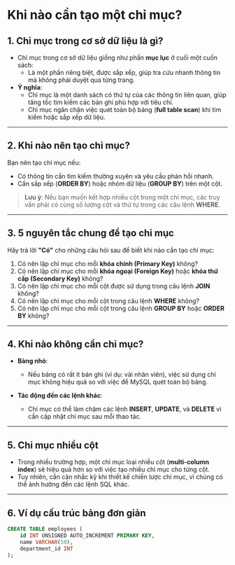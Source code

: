 # Khi nào cần tạo một chỉ mục?

## **1. Chỉ mục trong cơ sở dữ liệu là gì?**
- Chỉ mục trong cơ sở dữ liệu giống như phần **mục lục** ở cuối một cuốn sách:
  - Là một phần riêng biệt, được sắp xếp, giúp tra cứu nhanh thông tin mà không phải duyệt qua từng trang.
- **Ý nghĩa**:
  - Chỉ mục là một danh sách có thứ tự của các thông tin liên quan, giúp tăng tốc tìm kiếm các bản ghi phù hợp với tiêu chí.
  - Chỉ mục ngăn chặn việc quét toàn bộ bảng (**full table scan**) khi tìm kiếm hoặc sắp xếp dữ liệu.

---

## **2. Khi nào nên tạo chỉ mục?**
Bạn nên tạo chỉ mục nếu:
- Có thông tin cần tìm kiếm thường xuyên và yêu cầu phản hồi nhanh.
- Cần sắp xếp (**ORDER BY**) hoặc nhóm dữ liệu (**GROUP BY**) trên một cột.

> **Lưu ý**: Nếu bạn muốn kết hợp nhiều cột trong một chỉ mục, các truy vấn phải có cùng số lượng cột và thứ tự trong các câu lệnh **WHERE**.

---

## **3. 5 nguyên tắc chung để tạo chỉ mục**
Hãy trả lời **"Có"** cho những câu hỏi sau để biết khi nào cần tạo chỉ mục:
1. Có nên lập chỉ mục cho mỗi **khóa chính (Primary Key)** không?
2. Có nên lập chỉ mục cho mỗi **khóa ngoại (Foreign Key)** hoặc **khóa thứ cấp (Secondary Key)** không?
3. Có nên lập chỉ mục cho mỗi cột được sử dụng trong câu lệnh **JOIN** không?
4. Có nên lập chỉ mục cho mỗi cột trong câu lệnh **WHERE** không?
5. Có nên lập chỉ mục cho mỗi cột trong câu lệnh **GROUP BY** hoặc **ORDER BY** không?

---

## **4. Khi nào không cần chỉ mục?**
- **Bảng nhỏ**:
  - Nếu bảng có rất ít bản ghi (ví dụ: vài nhân viên), việc sử dụng chỉ mục không hiệu quả so với việc để MySQL quét toàn bộ bảng.

- **Tác động đến các lệnh khác**:
  - Chỉ mục có thể làm chậm các lệnh **INSERT**, **UPDATE**, và **DELETE** vì cần cập nhật chỉ mục sau mỗi thao tác.

---

## **5. Chỉ mục nhiều cột**
- Trong nhiều trường hợp, một chỉ mục loại nhiều cột (**multi-column index**) sẽ hiệu quả hơn so với việc tạo nhiều chỉ mục cho từng cột.
- Tuy nhiên, cần cân nhắc kỹ khi thiết kế chiến lược chỉ mục, vì chúng có thể ảnh hưởng đến các lệnh SQL khác.

---

## **6. Ví dụ cấu trúc bảng đơn giản**
```sql
CREATE TABLE employees (
    id INT UNSIGNED AUTO_INCREMENT PRIMARY KEY,
    name VARCHAR(50),
    department_id INT
);
